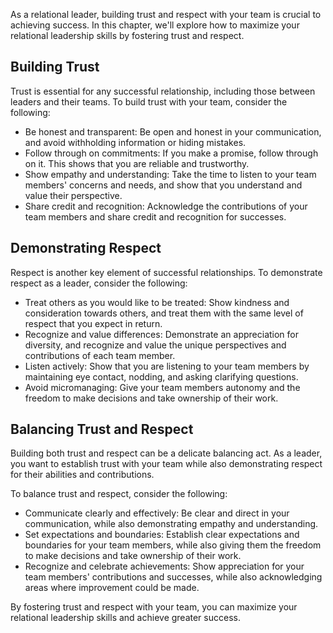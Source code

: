
As a relational leader, building trust and respect with your team is crucial to achieving success. In this chapter, we'll explore how to maximize your relational leadership skills by fostering trust and respect.

Building Trust
--------------

Trust is essential for any successful relationship, including those between leaders and their teams. To build trust with your team, consider the following:

* Be honest and transparent: Be open and honest in your communication, and avoid withholding information or hiding mistakes.
* Follow through on commitments: If you make a promise, follow through on it. This shows that you are reliable and trustworthy.
* Show empathy and understanding: Take the time to listen to your team members' concerns and needs, and show that you understand and value their perspective.
* Share credit and recognition: Acknowledge the contributions of your team members and share credit and recognition for successes.

Demonstrating Respect
---------------------

Respect is another key element of successful relationships. To demonstrate respect as a leader, consider the following:

* Treat others as you would like to be treated: Show kindness and consideration towards others, and treat them with the same level of respect that you expect in return.
* Recognize and value differences: Demonstrate an appreciation for diversity, and recognize and value the unique perspectives and contributions of each team member.
* Listen actively: Show that you are listening to your team members by maintaining eye contact, nodding, and asking clarifying questions.
* Avoid micromanaging: Give your team members autonomy and the freedom to make decisions and take ownership of their work.

Balancing Trust and Respect
---------------------------

Building both trust and respect can be a delicate balancing act. As a leader, you want to establish trust with your team while also demonstrating respect for their abilities and contributions.

To balance trust and respect, consider the following:

* Communicate clearly and effectively: Be clear and direct in your communication, while also demonstrating empathy and understanding.
* Set expectations and boundaries: Establish clear expectations and boundaries for your team members, while also giving them the freedom to make decisions and take ownership of their work.
* Recognize and celebrate achievements: Show appreciation for your team members' contributions and successes, while also acknowledging areas where improvement could be made.

By fostering trust and respect with your team, you can maximize your relational leadership skills and achieve greater success.

